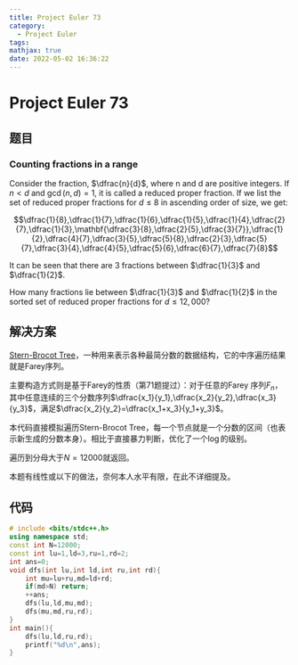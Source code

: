 ```yaml
---
title: Project Euler 73
category:
  - Project Euler
tags:
mathjax: true
date: 2022-05-02 16:36:22
---
```


<escape><!-- more --></escape>

# Project Euler 73

## 题目

### Counting fractions in a range

Consider the fraction, $\dfrac{n}{d}$, where n and d are positive integers. If $n<d$ and $\gcd(n,d)=1$, it is called a reduced proper fraction.
If we list the set of reduced proper fractions for $d \leq 8$ in ascending order of size, we get:

$$\dfrac{1}{8},\dfrac{1}{7},\dfrac{1}{6},\dfrac{1}{5},\dfrac{1}{4},\dfrac{2}{7},\dfrac{1}{3},\mathbf{\dfrac{3}{8},\dfrac{2}{5},\dfrac{3}{7}},\dfrac{1}{2},\dfrac{4}{7},\dfrac{3}{5},\dfrac{5}{8},\dfrac{2}{3},\dfrac{5}{7},\dfrac{3}{4},\dfrac{4}{5},\dfrac{5}{6},\dfrac{6}{7},\dfrac{7}{8}$$

It can be seen that there are $3$ fractions between $\dfrac{1}{3}$ and $\dfrac{1}{2}$.

How many fractions lie between $\dfrac{1}{3}$ and $\dfrac{1}{2}$ in the sorted set of reduced proper fractions for $d \leq 12,000$?

## 解决方案

[Stern-Brocot Tree](https://en.wikipedia.org/wiki/Stern%E2%80%93Brocot_tree)，一种用来表示各种最简分数的数据结构，它的中序遍历结果就是Farey序列。

主要构造方式则是基于Farey的性质（第71题提过）：对于任意的Farey 序列$F_n$，其中任意连续的三个分数序列$\dfrac{x_1}{y_1},\dfrac{x_2}{y_2},\dfrac{x_3}{y_3}$，满足$\dfrac{x_2}{y_2}=\dfrac{x_1+x_3}{y_1+y_3}$。

本代码直接模拟遍历Stern-Brocot Tree，每一个节点就是一个分数的区间（也表示新生成的分数本身）。相比于直接暴力判断，优化了一个$\log$的级别。

遍历到分母大于$N=12000$就返回。

本题有线性或以下的做法，奈何本人水平有限，在此不详细提及。

## 代码

```C++
# include <bits/stdc++.h>
using namespace std;
const int N=12000;
const int lu=1,ld=3,ru=1,rd=2;
int ans=0;
void dfs(int lu,int ld,int ru,int rd){
    int mu=lu+ru,md=ld+rd;
    if(md>N) return;
    ++ans;
    dfs(lu,ld,mu,md);
    dfs(mu,md,ru,rd);
}
int main(){
    dfs(lu,ld,ru,rd);
    printf("%d\n",ans);
}

```
